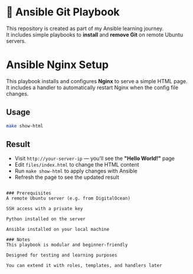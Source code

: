 # 🧪 Ansible Git Playbook

This repository is created as part of my Ansible learning journey.  
It includes simple playbooks to **install** and **remove Git** on remote Ubuntu servers.

# Ansible Nginx Setup

This playbook installs and configures **Nginx** to serve a simple HTML page.  
It includes a handler to automatically restart Nginx when the config file changes.

## Usage

```bash
make show-html
```

## Result

- Visit `http://your-server-ip` — you’ll see the **"Hello World!"** page
- Edit `files/index.html` to change the HTML content
- Run `make show-html` to apply changes with Ansible
- Refresh the page to see the updated result
```

### Prerequisites
A remote Ubuntu server (e.g. from DigitalOcean)

SSH access with a private key

Python installed on the server

Ansible installed on your local machine

### Notes
This playbook is modular and beginner-friendly

Designed for testing and learning purposes

You can extend it with roles, templates, and handlers later